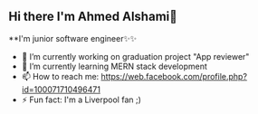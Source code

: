 ## Hi there I'm Ahmed Alshami👋
**I'm junior software engineer✨✨

- 🔭 I’m currently working on graduation project "App reviewer" 
- 🌱 I’m currently learning MERN stack development
- 📫 How to reach me: https://web.facebook.com/profile.php?id=100071710496471
- ⚡ Fun fact: I'm a Liverpool fan ;)

